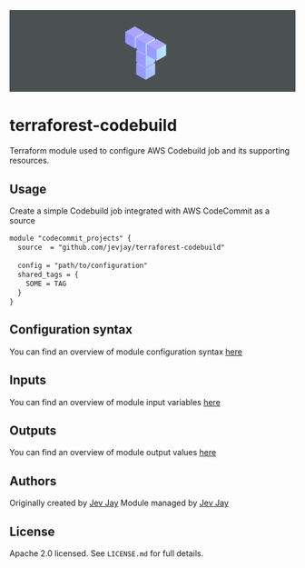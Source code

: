 ![Terrabits logo](./img/terrabits-logo.png)

# terraforest-codebuild

Terraform module used to configure AWS Codebuild job and its supporting resources.

## Usage

Create a simple Codebuild job integrated with AWS CodeCommit as a source

```hcl
module "codecommit_projects" {
  source  = "github.com/jevjay/terraforest-codebuild"

  config = "path/to/configuration"
  shared_tags = {
    SOME = TAG
  }
}
```

## Configuration syntax

You can find an overview of module configuration syntax [here](docs/configuration.md)

## Inputs

You can find an overview of module input variables [here](docs/in.md)

## Outputs

You can find an overview of module output values [here](docs/out.md)

## Authors

Originally created by [Jev Jay](https://github.com/jevjay)
Module managed by [Jev Jay](https://github.com/jevjay)

## License

Apache 2.0 licensed. See `LICENSE.md` for full details.

